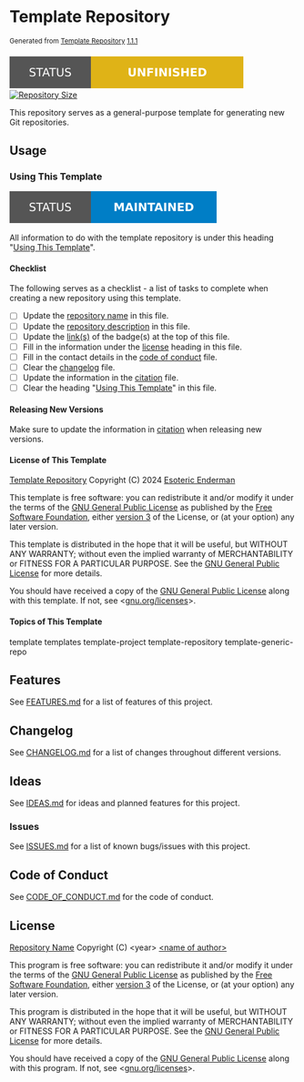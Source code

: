 # Template Repository

<sup>Generated from [Template Repository](https://github.com/esoterictemplates/template-repository) [1.1.1](https://github.com/esoterictemplates/template-repository/tree/1.1.1)</sup>

[![Project Status: Unfinished](./.assets/images/badges/status/unfinished.svg)](./) [![Repository Size](https://img.shields.io/github/repo-size/esoterictemplates/template-repository?style=for-the-badge&logo=github&label=Repository%20size)](./)

This repository serves as a general-purpose template for generating new Git repositories.

## Usage

### Using This Template

[![Project Status: Maintained](./.assets/images/badges/status/maintained.svg)](./)

All information to do with the template repository is under this heading "[Using This Template](#using-this-template)".

#### Checklist

The following serves as a checklist - a list of tasks to complete when creating a new repository using this template.

- [ ] Update the [repository name](#template-repository) in this file.
- [ ] Update the [repository description](#template-repository) in this file.
- [ ] Update the [link(s)](#template-repository) of the badge(s) at the top of this file.
- [ ] Fill in the information under the [license](#license) heading in this file.
- [ ] Fill in the contact details in the [code of conduct](./CODE_OF_CONDUCT.md) file.
- [ ] Clear the [changelog](./CHANGELOG.md) file.
- [ ] Update the information in the [citation](./CITATION.cff) file.
- [ ] Clear the heading "[Using This Template](#using-this-template)" in this file.

#### Releasing New Versions

Make sure to update the information in [citation](./CITATION.cff) when releasing new versions.

#### License of This Template

[Template Repository](https://github.com/esoterictemplates/template-repository) Copyright (C) 2024 [Esoteric Enderman](https://enderman.dev)

This template is free software: you can redistribute it and/or modify it under the terms of the [GNU General Public License](./LICENSE) as published by the [Free Software Foundation](https://www.fsf.org/), either [version 3](./LICENSE) of the License, or (at your option) any later version.

This template is distributed in the hope that it will be useful, but WITHOUT ANY WARRANTY; without even the implied warranty of MERCHANTABILITY or FITNESS FOR A PARTICULAR PURPOSE. See the [GNU General Public License](./LICENSE) for more details.

You should have received a copy of the [GNU General Public License](./LICENSE) along with this template. If not, see <[gnu.org/licenses](https://www.gnu.org/licenses/)>.

#### Topics of This Template

template templates template-project template-repository template-generic-repo

## Features

See [FEATURES.md](./FEATURES.md) for a list of features of this project.

## Changelog

See [CHANGELOG.md](./CHANGELOG.md) for a list of changes throughout different versions.

## Ideas

See [IDEAS.md](./IDEAS.md) for ideas and planned features for this project.

### Issues

See [ISSUES.md](./ISSUES.md) for a list of known bugs/issues with this project.

## Code of Conduct

See [CODE_OF_CONDUCT.md](./CODE_OF_CONDUCT.md) for the code of conduct.

## License

[Repository Name](./) Copyright (C) \<year> [\<name of author>](https://author.xyz)

This program is free software: you can redistribute it and/or modify it under the terms of the [GNU General Public License](./LICENSE) as published by the [Free Software Foundation](https://www.fsf.org/), either [version 3](./LICENSE) of the License, or (at your option) any later version.

This program is distributed in the hope that it will be useful, but WITHOUT ANY WARRANTY; without even the implied warranty of MERCHANTABILITY or FITNESS FOR A PARTICULAR PURPOSE. See the [GNU General Public License](./LICENSE) for more details.

You should have received a copy of the [GNU General Public License](./LICENSE) along with this program. If not, see <[gnu.org/licenses](https://www.gnu.org/licenses/)>.
